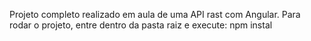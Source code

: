 Projeto completo realizado em aula de uma API rast com Angular.
Para rodar o projeto, entre dentro da pasta raiz e execute: npm instal

